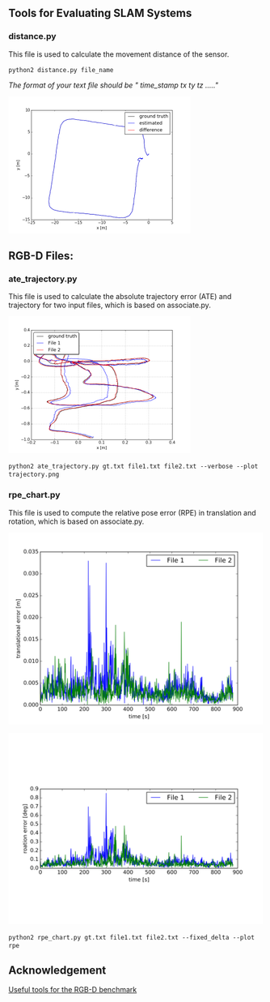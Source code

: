 ## Tools for Evaluating SLAM Systems

### distance.py

This file is used to calculate the movement distance of the sensor.

```
python2 distance.py file_name
```

*The format of your text file should be " time_stamp tx ty tz ....."*

<img src="images/distance.png" alt="distance" style="zoom:50%;" />

## RGB-D Files: 

### ate_trajectory.py

This file is used to calculate the absolute trajectory error (ATE) and trajectory for two input files, which is based on associate.py. 

<img src="images/ate_trajectory.png" alt="ate_trajectory" style="zoom: 50%;" />

```
python2 ate_trajectory.py gt.txt file1.txt file2.txt --verbose --plot trajectory.png
```



 ### rpe_chart.py 

This file is used to compute the relative pose error (RPE) in translation and rotation, which is based on associate.py.

<img src="images/rpe_trans.png" alt="rpe_rota" style="zoom:50%;" />

![rpe_rota](images/rpe_rota.png)

```
python2 rpe_chart.py gt.txt file1.txt file2.txt --fixed_delta --plot rpe
```



## Acknowledgement

[Useful tools for the RGB-D benchmark](https://vision.in.tum.de/data/datasets/rgbd-dataset/tools)